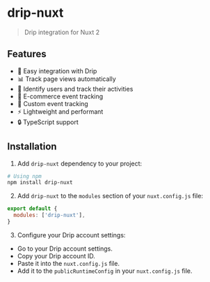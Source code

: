 # drip-nuxt

<!-- Badges -->
[npm-version-src]: https://img.shields.io/npm/v/drip-nuxt/latest.svg?style=flat-square
[npm-version-href]: https://npmjs.com/package/drip-nuxt

[npm-downloads-src]: https://img.shields.io/npm/dt/drip-nuxt.svg?style=flat-square
[npm-downloads-href]: https://npmjs.com/package/drip-nuxt

[license-src]: https://img.shields.io/npm/l/drip-nuxt.svg?style=flat-square
[license-href]: https://npmjs.com/package/drip-nuxt

> Drip integration for Nuxt 2

## Features

- 🚀 Easy integration with Drip
- 📊 Track page views automatically
- 👤 Identify users and track their activities
- 🛒 E-commerce event tracking
- 🔄 Custom event tracking
- ⚡️ Lightweight and performant
- 🔒 TypeScript support

## Installation

1. Add `drip-nuxt` dependency to your project:

```bash
# Using npm
npm install drip-nuxt
```

2. Add `drip-nuxt` to the `modules` section of your `nuxt.config.js` file:

```js
export default {
  modules: ['drip-nuxt'],
}
```

3. Configure your Drip account settings:

- Go to your Drip account settings.
- Copy your Drip account ID.
- Paste it into the `nuxt.config.js` file.
- Add it to the `publicRuntimeConfig` in your `nuxt.config.js` file.
